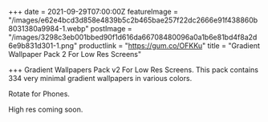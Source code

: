 +++
date = 2021-09-29T07:00:00Z
featureImage = "/images/e62e4bcd3d858e4839b5c2b465bae257f22dc2666e91f438860b8031380a9984-1.webp"
postImage = "/images/3298c3eb001bbed90f1d616da66708480096a0a1b6e81bd4f8a2d6e9b831d301-1.png"
productlink = "https://gum.co/OFKKu"
title = "Gradient Wallpaper Pack 2 For Low Res Screens"

+++
Gradient Wallpapers Pack v2 For Low Res Screens. This pack contains 334 very minimal gradient wallpapers in various colors.

Rotate for Phones.

High res coming soon.
